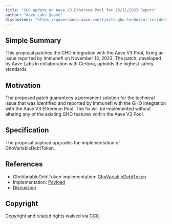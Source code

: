 ```yaml
---
title: "GHO update on Aave V3 Ethereum Pool for 13/11/2023 Report"
author: "Aave Labs @aave"
discussions: "https://governance.aave.com/t/arfc-gho-technical-incident-13-11-2023/15642"
---
```


## Simple Summary

This proposal patches the GHO integration with the Aave V3 Pool, fixing an issue reported by Immunefi on November 13, 2023. The patch, developed by Aave Labs in collaboration with Certora, upholds the highest safety standards.

## Motivation

The proposed patch guarantees a permanent solution for the technical issue that was identified and reported by Immunefi with the GHO integration with the Aave V3 Ethereum Pool. The fix will be implemented without altering any of the existing GHO features within the Aave V3 Pool.

## Specification

The proposal payload upgrades the implementation of GhoVariableDebtToken.

## References

- GhoVariableDebtToken implementation: [GhoVariableDebtToken](https://etherscan.io/address/0x20cb2f303ede313e2cc44549ad8653a5e8c0050e#code)
- Implementation: [Payload](https://etherscan.io/address/0xbc9ffee8d18d75a412474b92192257d3c18471ff#code)
- [Discussion](https://governance.aave.com/t/arfc-gho-technical-incident-13-11-2023/15642)

## Copyright

Copyright and related rights waived via [CC0](https://creativecommons.org/publicdomain/zero/1.0/).
